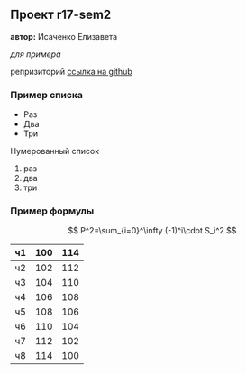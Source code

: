 ## Проект r17-sem2
**автор:** Исаченко Елизавета

*для примера*

репризиторий [ссылка на github](https://github.com/Lizaisa/r17-sem2)

### Пример списка
* Раз
* Два
* Три

Нумерованный список
1. раз
2. два
4. три

### Пример формулы
$$ P^2=\sum_{i=0}^\infty (-1)^i\cdot S_i^2 $$

| ч1 | 100 | 114 |
|----|-----|-----|
| ч2 | 102 | 112 |
| ч3 | 104 | 110 |
| ч4 | 106 | 108 |
| ч5 | 108 | 106 |
| ч6 | 110 | 104 |
| ч7 | 112 | 102 |
| ч8 | 114 | 100 |
